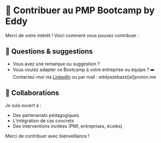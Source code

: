 # 🤝 Contribuer au PMP Bootcamp by Eddy

Merci de votre intérêt ! Voici comment vous pouvez contribuer :

## 📩 Questions & suggestions

- Vous avez une remarque ou suggestion ?
- Vous voulez adapter ce Bootcamp à votre entreprise ou équipe ?
➡️ Contactez-moi via [LinkedIn](https://www.linkedin.com/in/eddy-azebaze-034a20226) ou par mail : eddyazebaze[at]proton.me

## 🚀 Collaborations

Je suis ouvert à :
- Des partenariats pédagogiques
- L’intégration de cas concrets
- Des interventions invitées (PMI, entreprises, écoles)

Merci de contribuer avec bienveillance !
